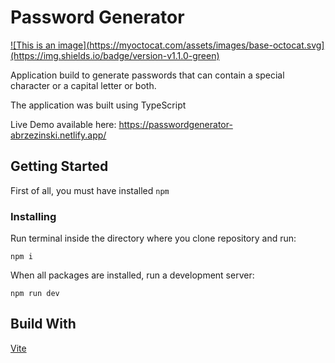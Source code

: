 # Password Generator <a href=""/> 

![This is an image](https://myoctocat.com/assets/images/base-octocat.svg](https://img.shields.io/badge/version-v1.1.0-green)
<imt alt="badge" src="https://img.shields.io/badge/version-v1.1.0-green">

Application build to generate passwords that can contain a special character or a capital letter or both.

The application was built using TypeScript

Live Demo available here: https://passwordgenerator-abrzezinski.netlify.app/
 
## Getting Started

First of all, you must have installed ```npm```

### Installing

Run terminal inside the directory where you clone repository and run:

```
npm i
```

When all packages are installed, run a development server:

```
npm run dev
```

## Build With

[Vite](https://github.com/vitejs/vite)
